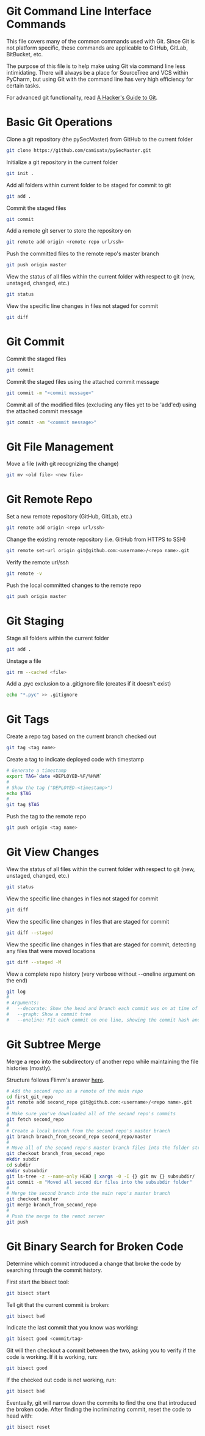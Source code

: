 # Git Command Line Interface Commands

This file covers many of the common commands used with Git. Since Git is not platform specific, these commands are applicable to GitHub, GitLab, BitBucket, etc.

The purpose of this file is to help make using Git via command line less intimidating. There will always be a place for SourceTree and VCS within PyCharm, but using Git with the command line has very high efficiency for certain tasks.

For advanced git functionality, read [A Hacker's Guide to Git](http://wildlyinaccurate.com/a-hackers-guide-to-git/).


# Basic Git Operations

Clone a git repository (the pySecMaster) from GitHub to the current folder

```bash
git clone https://github.com/camisatx/pySecMaster.git
```

Initialize a git repository in the current folder

```bash
git init .
```

Add all folders within current folder to be staged for commit to git

```bash
git add .
```

Commit the staged files

```bash
git commit
```

Add a remote git server to store the repository on

```bash
git remote add origin <remote repo url/ssh>
```

Push the committed files to the remote repo's master branch

```bash
git push origin master
```

View the status of all files within the current folder with respect to git (new, unstaged, changed, etc.)

```bash
git status
```

View the specific line changes in files not staged for commit

```bash
git diff
```


# Git Commit

Commit the staged files

```bash
git commit
```

Commit the staged files using the attached commit message

```bash
git commit -m "<commit message>"
```

Commit all of the modified files (excluding any files yet to be 'add'ed) using the attached commit message

```bash
git commit -am "<commit message>"
```


# Git File Management

Move a file (with git recognizing the change)

```bash
git mv <old file> <new file>
```


# Git Remote Repo

Set a new remote repository (GitHub, GitLab, etc.)

```bash
git remote add origin <repo url/ssh>
```

Change the existing remote repository (i.e. GitHub from HTTPS to SSH)

```bash
git remote set-url origin git@github.com:<username>/<repo name>.git
```

Verify the remote url/ssh

```bash
git remote -v
```

Push the local committed changes to the remote repo

```bash
git push origin master
```


# Git Staging

Stage all folders within the current folder

```bash
git add .
```

Unstage a file

```bash
git rm --cached <file>
```

Add a .pyc exclusion to a .gitignore file (creates if it doesn't exist)

```bash
echo "*.pyc" >> .gitignore
```


# Git Tags

Create a repo tag based on the current branch checked out

```bash
git tag <tag name>
```

Create a tag to indicate deployed code with timestamp

```bash
# Generate a timestamp
export TAG=`date +DEPLOYED-%F/%H%M`
#
# Show the tag ("DEPLOYED-<timestamp>")
echo $TAG
#
git tag $TAG
```


Push the tag to the remote repo

```bash
git push origin <tag name>
```


# Git View Changes

View the status of all files within the current folder with respect to git (new, unstaged, changed, etc.)

```bash
git status
```

View the specific line changes in files not staged for commit

```bash
git diff
```

View the specific line changes in files that are staged for commit

```bash
git diff --staged
```

View the specific line changes in files that are staged for commit, detecting any files that were moved locations

```bash
git diff --staged -M
```

View a complete repo history (very verbose without --oneline argument on the end)

```bash
git log
#
# Arguments:
#   --decorate: Show the head and branch each commit was on at time of commit
#   --graph: Show a commit tree
#   --oneline: Fit each commit on one line, showing the commit hash and commit message
```


# Git Subtree Merge

Merge a repo into the subdirectory of another repo while maintaining the file histories (mostly).

Structure follows Flimm's answer [here](https://stackoverflow.com/questions/13040958/merge-two-git-repositories-without-breaking-file-history).

```bash
# Add the second repo as a remote of the main repo
cd first_git_repo
git remote add second_repo git@github.com:<username>/<repo name>.git
#
# Make sure you've downloaded all of the second repo's commits
git fetch second_repo
#
# Create a local branch from the second repo's master branch
git branch branch_from_second_repo second_repo/master
#
# Move all of the second repo's master branch files into the folder structure you want it to be in in the main repo
git checkout branch_from_second_repo
mkdir subdir
cd subdir
mkdir subsubdir
git ls-tree -z --name-only HEAD | xargs -0 -I {} git mv {} subsubdir/
git commit -m "Moved all second dir files into the subsubdir folder"
#
# Merge the second branch into the main repo's master branch
git checkout master
git merge branch_from_second_repo
#
# Push the merge to the remot server
git push
```


# Git Binary Search for Broken Code

Determine which commit introduced a change that broke the code by searching through the commit history.

First start the bisect tool:
```bash
git bisect start
```

Tell git that the current commit is broken:
```bash
git bisect bad
```

Indicate the last commit that you know was working:
```bash
git bisect good <commit/tag>
```

Git will then checkout a commit between the two, asking you to verify if the code is working. If it is working, run:
```bash
git bisect good
```

If the checked out code is not working, run:
```bash
git bisect bad
```

Eventually, git will narrow down the commits to find the one that introduced the broken code. After finding the incriminating commit, reset the code to head with:
```bash
git bisect reset
```
